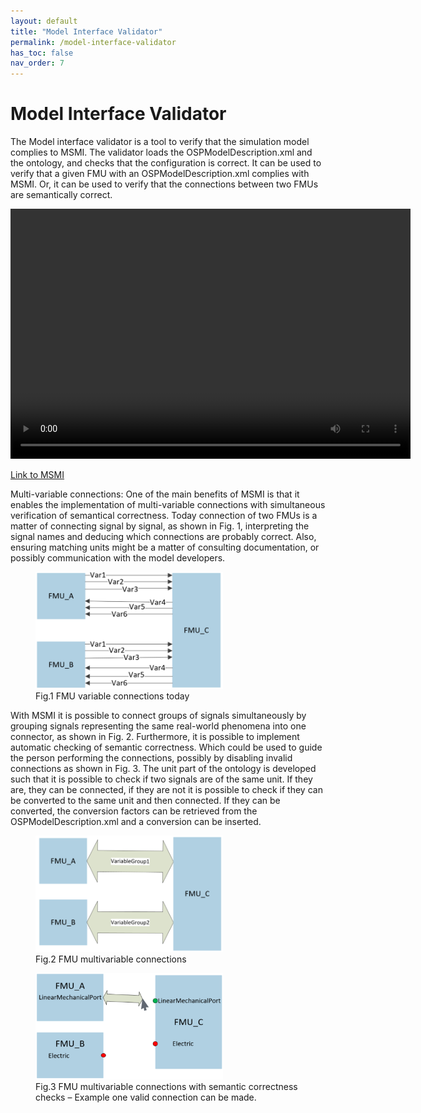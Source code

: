 ```yaml
---
layout: default
title: "Model Interface Validator"
permalink: /model-interface-validator
has_toc: false
nav_order: 7
---
```


# Model Interface Validator
The Model interface validator is a tool to verify that the simulation model complies to MSMI. 
The validator loads the OSPModelDescription.xml and the ontology, and checks that the configuration is correct. It can be used to verify that a given FMU with an OSPModelDescription.xml complies with MSMI. Or, it can be used to verify that the connections between two FMUs are semantically correct.

<video src="/assets/videos/MSMI.mp4" width="640" height="400" controls preload></video>

[Link to MSMI]()

Multi-variable connections: One of the main benefits of MSMI is that it enables the implementation of multi-variable connections with simultaneous verification of semantical correctness. 
Today connection of two FMUs is a matter of connecting signal by signal,  as shown in Fig. 1, interpreting the signal names and deducing which connections are probably correct. 
Also, ensuring matching units might be a matter of consulting documentation, or possibly communication with the model developers. 

<figure>
<img src="/assets/img/validatorFig1.png" width="300"> 
<figcaption>Fig.1 FMU variable connections today </figcaption>
</figure>

With MSMI it is possible to connect groups of signals simultaneously by grouping signals representing the same real-world phenomena into one connector, as shown in Fig. 2. Furthermore, it is possible to implement automatic checking of semantic correctness. Which could be used to guide the person performing the connections, possibly by disabling invalid connections as shown in Fig. 3.
The unit part of the ontology is developed such that it is possible to check if two signals are of the same unit. If they are, they can be connected, if they are not it is possible to check if they can be converted to the same unit and then connected. If they can be converted, the conversion factors can be retrieved from the OSPModelDescription.xml and a conversion can be inserted. 

<figure>
<img src="/assets/img/validatorFig2.png" width="300"> 
<figcaption>Fig.2 FMU multivariable connections</figcaption>
</figure>

<figure>
<img src="/assets/img/validatorFig3.png" width="300"> 
<figcaption>Fig.3 FMU multivariable connections with semantic correctness checks – Example one valid connection can be made.</figcaption>
</figure>
